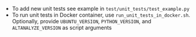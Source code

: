 - To add new unit tests see example in `test/unit_tests/test_example.py`
- To run unit tests in Docker container, use `run_unit_tests_in_docker.sh`. Optionally, provide `UBUNTU_VERSION`, `PYTHON_VERSION`, and `ALTANALYZE_VERSION` as script arguments